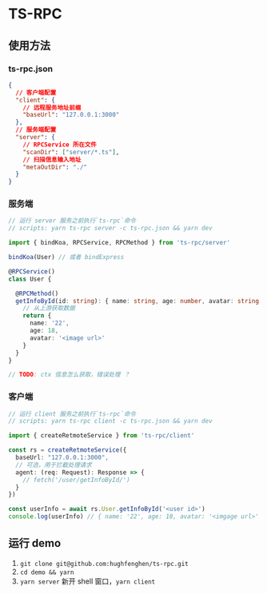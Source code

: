 # TS-RPC

## 使用方法

### ts-rpc.json
```json
{
  // 客户端配置
  "client": {
    // 远程服务地址前缀
    "baseUrl": "127.0.0.1:3000"
  },
  // 服务端配置
  "server": {
    // RPCService 所在文件
    "scanDir": ["server/*.ts"],
    // 扫描信息输入地址
    "metaOutDir": "./"
  }
}
```

### 服务端
```ts
// 运行 server 服务之前执行`ts-rpc`命令
// scripts: yarn ts-rpc server -c ts-rpc.json && yarn dev

import { bindKoa, RPCService, RPCMethod } from 'ts-rpc/server'

bindKoa(User) // 或者 bindExpress

@RPCService()
class User {

  @RPCMethod()
  getInfoById(id: string): { name: string, age: number, avatar: string } {
    // 从上游获取数据
    return {
      name: '22',
      age: 18,
      avatar: '<image url>'
    }
  }
}

// TODO: ctx 信息怎么获取，错误处理 ？
```

### 客户端
```ts
// 运行 client 服务之前执行`ts-rpc`命令
// scripts: yarn ts-rpc client -c ts-rpc.json && yarn dev

import { createRetmoteService } from 'ts-rpc/client'

const rs = createRetmoteService({
  baseUrl: "127.0.0.1:3000",
  // 可选，用于拦截处理请求
  agent: (req: Request): Response => {
    // fetch('/user/getInfoById/')
  }
})

const userInfo = await rs.User.getInfoById('<user id>')
console.log(userInfo) // { name: '22', age: 18, avatar: '<imgage url>' }
```

## 运行 demo
1. `git clone git@github.com:hughfenghen/ts-rpc.git`  
2. `cd demo && yarn`  
3. `yarn server` 新开 shell 窗口，`yarn client`  